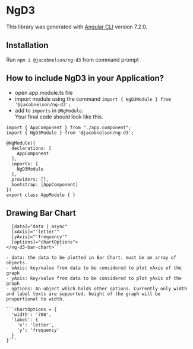 # NgD3

This library was generated with [Angular CLI](https://github.com/angular/angular-cli) version 7.2.0.

## Installation

Run `npm i @jacobnelson/ng-d3` from command prompt

## How to include NgD3 in your Application?

- open app.module.ts file
- import module using the command `import { NgD3Module } from '@jacobnelson/ng-d3';`
- add to `imports` in `@NgModule`.  
Your final code should look like this.  


```import { NgModule } from "@angular/core";  
import { AppComponent } from "./app.component";  
import { NgD3Module } from '@jacobnelson/ng-d3';  

@NgModule({  
  declarations: [  
    AppComponent  
  ],  
  imports: [  
    NgD3Module  
  ],  
  providers: [],  
  bootstrap: [AppComponent]  
})  
export class AppModule { }
```

## Drawing Bar Chart

```<ng-d3-bar-chart  
  [data]="data | async"  
  [xAxis]="'letter'"  
  [yAxis]="'frequency'"  
  [options]="chartOptions">  
</ng-d3-bar-chart>```  

- data: the data to be plotted in Bar Chart. must be an array of objects.
- xAxis: key/value from data to be considered to plot xAxis of the graph
- yAxis: key/value from data to be considered to plot yAxis of the graph
- options: An object which holds other options. Currently only width and label texts are supported. height of the graph will be proportional to width.

```chartOptions = {  
  'width': '700',  
  'label': {  
    'x': 'letter',  
    'y': 'frequency'  
  }  
}```  
